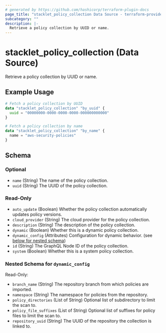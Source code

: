 ```yaml
---
# generated by https://github.com/hashicorp/terraform-plugin-docs
page_title: "stacklet_policy_collection Data Source - terraform-provider-stacklet"
subcategory: ""
description: |-
  Retrieve a policy collection by UUID or name.
---
```


# stacklet_policy_collection (Data Source)

Retrieve a policy collection by UUID or name.

## Example Usage

```terraform
# Fetch a policy collection by UUID
data "stacklet_policy_collection" "by_uuid" {
  uuid = "00000000-0000-0000-0000-000000000000"
}

# Fetch a policy collection by name
data "stacklet_policy_collection" "by_name" {
  name = "aws-security-policies"
}
```

<!-- schema generated by tfplugindocs -->
## Schema

### Optional

- `name` (String) The name of the policy collection.
- `uuid` (String) The UUID of the policy collection.

### Read-Only

- `auto_update` (Boolean) Whether the policy collection automatically updates policy versions.
- `cloud_provider` (String) The cloud provider for the policy collection.
- `description` (String) The description of the policy collection.
- `dynamic` (Boolean) Whether this is a dynamic policy collection.
- `dynamic_config` (Attributes) Configuration for dynamic behavior. (see [below for nested schema](#nestedatt--dynamic_config))
- `id` (String) The GraphQL Node ID of the policy collection.
- `system` (Boolean) Whether this is a system policy collection.

<a id="nestedatt--dynamic_config"></a>
### Nested Schema for `dynamic_config`

Read-Only:

- `branch_name` (String) The repository branch from which policies are imported.
- `namespace` (String) The namespace for policies from the repository.
- `policy_directories` (List of String) Optional list of subdirectory to limit the scan to.
- `policy_file_suffixes` (List of String) Optional list of suffixes for policy files to limit the scan to.
- `repository_uuid` (String) The UUID of the repository the collection is linked to.
